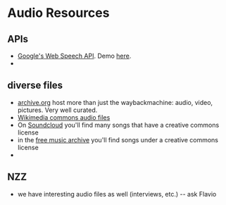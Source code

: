# Audio Resources

## APIs

* [Google's Web Speech API](https://developers.google.com/web/updates/2013/01/Voice-Driven-Web-Apps-Introduction-to-the-Web-Speech-API?hl=en). Demo [here](https://www.google.com/intl/en/chrome/demos/speech.html).
* 

## diverse files

* [archive.org](https://archive.org/) host more than just the waybackmachine: audio, video, pictures. Very well curated.
* [Wikimedia commons audio files](https://commons.wikimedia.org/wiki/Category:Audio_files)
* On [Soundcloud](https://soundcloud.com/) you'll find many songs that have a creative commons license
* in the [free music archive](http://freemusicarchive.org/) you'll find songs under a creative commons license
*


## NZZ
* we have interesting audio files as well (interviews, etc.) -- ask Flavio

